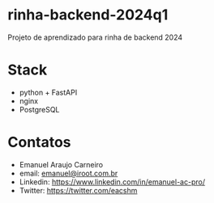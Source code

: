# rinha-backend-2024q1
Projeto de aprendizado para rinha de backend 2024

# Stack
- python + FastAPI
- nginx
- PostgreSQL

# Contatos
- Emanuel Araujo Carneiro
- email: emanuel@iroot.com.br
- Linkedin: https://www.linkedin.com/in/emanuel-ac-pro/
- Twitter: https://twitter.com/eacshm
